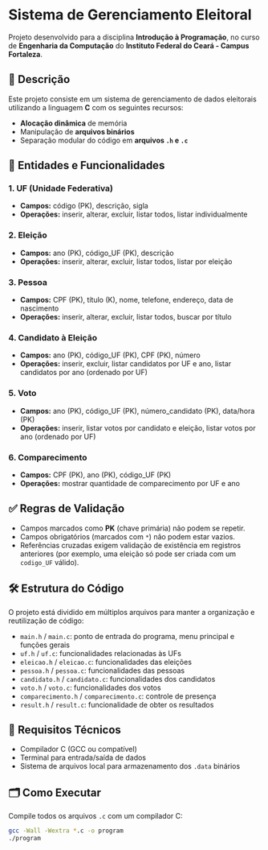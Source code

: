 # Sistema de Gerenciamento Eleitoral

Projeto desenvolvido para a disciplina **Introdução à Programação**, no curso de **Engenharia da Computação** do **Instituto Federal do Ceará - Campus Fortaleza**.


## 🧾 Descrição

Este projeto consiste em um sistema de gerenciamento de dados eleitorais utilizando a linguagem **C** com os seguintes recursos:

- **Alocação dinâmica** de memória
- Manipulação de **arquivos binários**
- Separação modular do código em **arquivos `.h` e `.c`**
  

## 📂 Entidades e Funcionalidades

### 1. UF (Unidade Federativa)
- **Campos:** código (PK), descrição, sigla
- **Operações:** inserir, alterar, excluir, listar todos, listar individualmente

### 2. Eleição
- **Campos:** ano (PK), código_UF (PK), descrição
- **Operações:** inserir, alterar, excluir, listar todos, listar por eleição

### 3. Pessoa
- **Campos:** CPF (PK), título (K), nome, telefone, endereço, data de nascimento
- **Operações:** inserir, alterar, excluir, listar todos, buscar por título

### 4. Candidato à Eleição
- **Campos:** ano (PK), código_UF (PK), CPF (PK), número
- **Operações:** inserir, excluir, listar candidatos por UF e ano, listar candidatos por ano (ordenado por UF)

### 5. Voto
- **Campos:** ano (PK), código_UF (PK), número_candidato (PK), data/hora (PK)
- **Operações:** inserir, listar votos por candidato e eleição, listar votos por ano (ordenado por UF)

### 6. Comparecimento
- **Campos:** CPF (PK), ano (PK), código_UF (PK)
- **Operações:** mostrar quantidade de comparecimento por UF e ano


## ✅ Regras de Validação

- Campos marcados como **PK** (chave primária) não podem se repetir.
- Campos obrigatórios (marcados com `*`) não podem estar vazios.
- Referências cruzadas exigem validação de existência em registros anteriores (por exemplo, uma eleição só pode ser criada com um `codigo_UF` válido).


## 🛠 Estrutura do Código

O projeto está dividido em múltiplos arquivos para manter a organização e reutilização de código:

- `main.h` / `main.c`: ponto de entrada do programa, menu principal e funções gerais
- `uf.h` / `uf.c`: funcionalidades relacionadas às UFs
- `eleicao.h` / `eleicao.c`: funcionalidades das eleições
- `pessoa.h` / `pessoa.c`: funcionalidades das pessoas
- `candidato.h` / `candidato.c`: funcionalidades dos candidatos
- `voto.h` / `voto.c`: funcionalidades dos votos
- `comparecimento.h` / `comparecimento.c`: controle de presença
- `result.h` / `result.c`: funcionalidade de obter os resultados


## 📌 Requisitos Técnicos

- Compilador C (GCC ou compatível)
- Terminal para entrada/saída de dados
- Sistema de arquivos local para armazenamento dos `.data` binários


## 🗂 Como Executar

Compile todos os arquivos `.c` com um compilador C:

```bash
gcc -Wall -Wextra *.c -o program
./program
